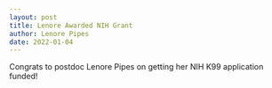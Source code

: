 ```yaml
---
layout: post
title: Lenore Awarded NIH Grant
author: Lenore Pipes
date: 2022-01-04
---
```


Congrats to postdoc Lenore Pipes on getting her NIH K99 application funded! 
